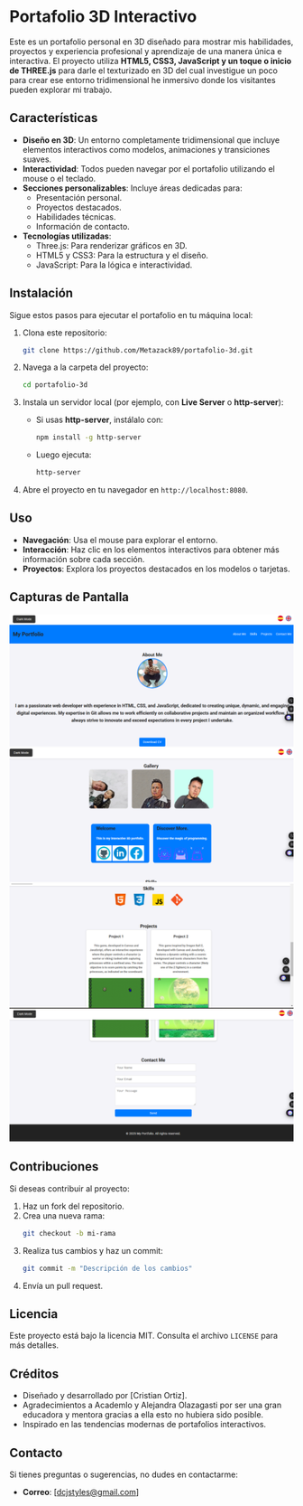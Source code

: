 # Portafolio 3D Interactivo

Este es un portafolio personal en 3D diseñado para mostrar mis habilidades, proyectos y experiencia profesional y aprendizaje de una manera única e interactiva. El proyecto utiliza **HTML5, CSS3, JavaScript y un toque o inicio de THREE.js** para darle el texturizado en 3D del cual investigue un poco para crear ese entorno tridimensional he inmersivo donde los visitantes pueden explorar mi trabajo.

## Características

- **Diseño en 3D**: Un entorno completamente tridimensional que incluye elementos interactivos como modelos, animaciones y transiciones suaves.
- **Interactividad**: Todos pueden navegar por el portafolio utilizando el mouse o el teclado.
- **Secciones personalizables**: Incluye áreas dedicadas para:
  - Presentación personal.
  - Proyectos destacados.
  - Habilidades técnicas.
  - Información de contacto.
- **Tecnologías utilizadas**:
  - Three.js: Para renderizar gráficos en 3D.
  - HTML5 y CSS3: Para la estructura y el diseño.
  - JavaScript: Para la lógica e interactividad.

## Instalación

Sigue estos pasos para ejecutar el portafolio en tu máquina local:

1. Clona este repositorio:

   ```bash
   git clone https://github.com/Metazack89/portafolio-3d.git
   ```

2. Navega a la carpeta del proyecto:

   ```bash
   cd portafolio-3d
   ```

3. Instala un servidor local (por ejemplo, con **Live Server** o **http-server**):

   - Si usas **http-server**, instálalo con:
     ```bash
     npm install -g http-server
     ```
   - Luego ejecuta:
     ```bash
     http-server
     ```

4. Abre el proyecto en tu navegador en `http://localhost:8080`.

## Uso

- **Navegación**: Usa el mouse para explorar el entorno.
- **Interacción**: Haz clic en los elementos interactivos para obtener más información sobre cada sección.
- **Proyectos**: Explora los proyectos destacados en los modelos o tarjetas.

## Capturas de Pantalla

_![alt text](image.png)_ ![alt text](image-1.png) ![alt text](image-2.png) ![alt text](image-3.png)

## Contribuciones

Si deseas contribuir al proyecto:

1. Haz un fork del repositorio.
2. Crea una nueva rama:
   ```bash
   git checkout -b mi-rama
   ```
3. Realiza tus cambios y haz un commit:
   ```bash
   git commit -m "Descripción de los cambios"
   ```
4. Envía un pull request.

## Licencia

Este proyecto está bajo la licencia MIT. Consulta el archivo `LICENSE` para más detalles.

## Créditos

- Diseñado y desarrollado por [Cristian Ortiz].
- Agradecimientos a Academlo y Alejandra Olazagasti por ser una gran educadora y mentora gracias a ella esto no hubiera sido posible.
- Inspirado en las tendencias modernas de portafolios interactivos.

## Contacto

Si tienes preguntas o sugerencias, no dudes en contactarme:

- **Correo**: [dcjstyles@gmail.com]
